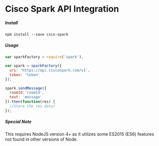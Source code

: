 # Cisco Spark API Integration

##### Install

```
npm install --save csco-spark
```

##### Usage

```javascript
var sparkFactory = require('spark'),

var spark = sparkFactory({
  uri: 'https://api.ciscospark.com/v1',
  token: 'token'
});

spark.sendMessage({
  roomId:'roomId',
  text: 'message'
}).then(function(res) {
  //Store the res data?
});
```

##### Special Note

This requires NodeJS version 4+ as it utilizes some ES2015 (ES6) features not found in other versions of Node.
